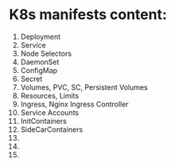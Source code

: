 # K8s manifests content:
1. Deployment
2. Service
3. Node Selectors
4. DaemonSet
5. ConfigMap
6. Secret
7. Volumes, PVC, SC, Persistent Volumes
8. Resources, Limits
9. Ingress, Nginx Ingress Controller
10. Service Accounts
11. InitContainers
12. SideCarContainers
13.
14.
15.

